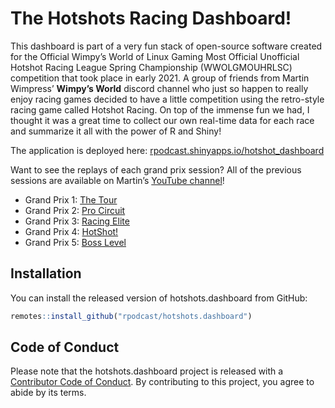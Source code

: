 
<!-- README.md is generated from README.Rmd. Please edit that file -->

# The Hotshots Racing Dashboard!

This dashboard is part of a very fun stack of open-source software
created for the Official Wimpy’s World of Linux Gaming Most Official
Unofficial Hotshot Racing League Spring Championship (WWOLGMOUHRLSC)
competition that took place in early 2021. A group of friends from
Martin Wimpress’ **Wimpy’s World** discord channel who just so happen to
really enjoy racing games decided to have a little competition using the
retro-style racing game called Hotshot Racing. On top of the immense fun
we had, I thought it was a great time to collect our own real-time data
for each race and summarize it all with the power of R and Shiny!

The application is deployed here:
[rpodcast.shinyapps.io/hotshot\_dashboard](https://rpodcast.shinyapps.io/hotshot_dashboard/)

Want to see the replays of each grand prix session? All of the previous
sessions are available on Martin’s [YouTube
channel](https://www.youtube.com/channel/UC6D0aBP5pnWTGhQAvEmhUNw)!

-   Grand Prix 1: [The
    Tour](https://www.youtube.com/watch?v=KpZXn3elnFU)
-   Grand Prix 2: [Pro
    Circuit](https://www.youtube.com/watch?v=ZhD5aIuTN8A)
-   Grand Prix 3: [Racing
    Elite](https://www.youtube.com/watch?v=I-b2W93fkEs)
-   Grand Prix 4:
    [HotShot!](https://www.youtube.com/watch?v=6QfHe62-70E)
-   Grand Prix 5: [Boss
    Level](https://www.youtube.com/watch?v=ow8A68ElPp0)

## Installation

You can install the released version of hotshots.dashboard from GitHub:

``` r
remotes::install_github("rpodcast/hotshots.dashboard")
```

## Code of Conduct

Please note that the hotshots.dashboard project is released with a
[Contributor Code of
Conduct](https://contributor-covenant.org/version/2/0/CODE_OF_CONDUCT.html).
By contributing to this project, you agree to abide by its terms.
